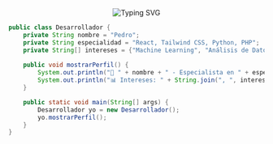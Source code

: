 
<!-- Imagen de texto animado -->
<div align="center">
  <img src="https://readme-typing-svg.herokuapp.com/?color=02D9F7FF&size=35&center=true&vCenter=true&width=1000&lines=Welcome!;I'm+from+Perú;Software+Developer" alt="Typing SVG" />
</div>

```java
public class Desarrollador {
    private String nombre = "Pedro";
    private String especialidad = "React, Tailwind CSS, Python, PHP";
    private String[] intereses = {"Machine Learning", "Análisis de Datos", "NLP", "IA", "TypeScript"};
    
    public void mostrarPerfil() {
        System.out.println("🚀 " + nombre + " - Especialista en " + especialidad);
        System.out.println("📊 Intereses: " + String.join(", ", intereses));
    }

    public static void main(String[] args) {
        Desarrollador yo = new Desarrollador();
        yo.mostrarPerfil();
    }
}
